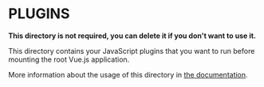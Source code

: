 # PLUGINS

**This directory is not required, you can delete it if you don't want to use it.**

This directory contains your JavaScript plugins that you want to run before mounting the root Vue.js application.

More information about the usage of this directory in [the documentation](https://nuxtjs.org/guide/plugins).
